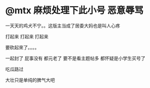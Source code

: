 # @mtx 麻烦处理下此小号 恶意辱骂


一天天的鸡犬不宁。。这版主当成了居委大妈也是叫人心疼

打起来 打起来 打起来<img src="static/image/smiley/default/lol.gif" smilieid="12" border="0" alt="" />

要砍起來了。。。。

一起封了 屁事没有 都元老了 要不是看主题帖多 都怀疑是小学生买号了

吃瓜路过 <img src="static/image/smiley/default/lol.gif" smilieid="12" border="0" alt="" />

大壮只是单纯的脾气大吧
